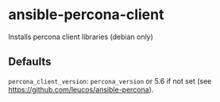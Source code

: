 ansible-percona-client
======================

Installs percona client libraries (debian only)

## Defaults

`percona_client_version`: `percona_version` or 5.6 if not set (see
https://github.com/leucos/ansible-percona).




